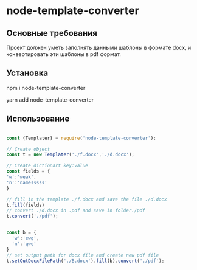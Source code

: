 # node-template-converter

## Основные требования

Проект должен уметь заполнять данными шаблоны в формате docx, и конвертировать эти шаблоны в pdf формат.

## Установка

npm i node-template-converter

yarn add node-template-converter

## Использование

```js

const {Templater} = require('node-template-converter');

// Create object
const t = new Templater('./f.docx','./d.docx');

// Create dictionart key:value
const fields = {
'w':'weak',
'n':'namesssss'
}

// fill in the template ./f.docx and save the file ./d.docx
t.fill(fields)
// convert ./d.docx in .pdf and save in folder./pdf
t.convert('./pdf');


const b = {
  'w':'ewq',
  'n':'qwe'
}
// set output path for docx file and create new pdf file
t.setOutDocxFilePath('./B.docx').fill(b).convert('./pdf');
```
